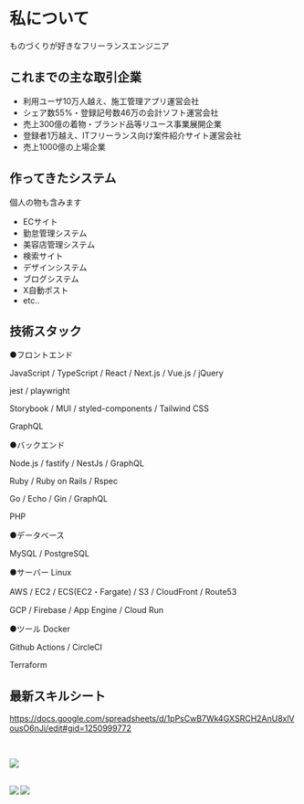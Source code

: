 # 私について

ものづくりが好きなフリーランスエンジニア

## これまでの主な取引企業

- 利用ユーザ10万人越え、施工管理アプリ運営会社
- シェア数55%・登録記号数46万の会計ソフト運営会社
- 売上300億の着物・ブランド品等リユース事業展開企業
- 登録者1万越え、ITフリーランス向け案件紹介サイト運営会社
- 売上1000億の上場企業

## 作ってきたシステム
個人の物も含みます

- ECサイト
- 勤怠管理システム
- 美容店管理システム
- 検索サイト
- デザインシステム
- ブログシステム
- X自動ポスト
- etc..

## 技術スタック

●フロントエンド

JavaScript / TypeScript / React / Next.js / Vue.js / jQuery 

jest / playwright

Storybook / MUI / styled-components / Tailwind CSS

GraphQL

●バックエンド

Node.js / fastify / NestJs / GraphQL

Ruby / Ruby on Rails / Rspec 

Go / Echo / Gin / GraphQL

PHP

●データベース

MySQL / PostgreSQL

●サーバー
Linux 

AWS / EC2 / ECS(EC2・Fargate) / S3 / CloudFront / Route53 

GCP / Firebase / App Engine / Cloud Run

●ツール
Docker

Github Actions / CircleCI

Terraform

## 最新スキルシート

https://docs.google.com/spreadsheets/d/1pPsCwB7Wk4GXSRCH2AnU8xlVousO6nJi/edit#gid=1250999772

<br/>

![](http://github-profile-summary-cards.vercel.app/api/cards/profile-details?username=takeruun&theme=github)

<br/>

<a href="https://github.com/anuraghazra/github-readme-stats">
  <img align="left" src="https://github-readme-stats.vercel.app/api?username=takeruun&show_icons=true&count_private=true" />
</a>
<a href="https://github.com/anuraghazra/github-readme-stats">
  <img align="left" src="https://github-readme-stats.vercel.app/api/top-langs/?username=takeruun" />
</a>
